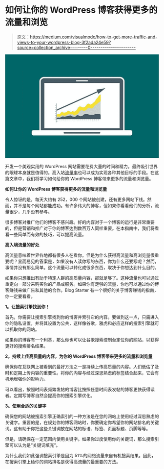 # 如何让你的 WordPress 博客获得更多的流量和浏览

> 原文：<https://medium.com/visualmodo/how-to-get-more-traffic-and-views-to-your-wordpress-blog-3f2ada24e59?source=collection_archive---------0----------------------->

![](img/365a967256ce4200d415615110605677.png)

开发一个美观实用的 WordPress 网站需要花费大量的时间和精力。最终吸引世界的眼球本身就是值得的。高入站[流量率](https://visualmodo.com/8-social-media-tactics-to-attract-more-traffic-to-your-site/)也可以成为实现各种其他目标的手段。在这篇文章中，我们将学习如何给你的 WordPress 博客带来更多的流量和浏览量。

**如何让你的 WordPress 博客获得更多的流量和浏览量**

令人惊讶的是，每天大约有 252，000 个网站被创建，还有更多网站下线。然而，并不是每个网站都能成功。有许多伟大的博客，但如果你看看他们的分析，流量很少，几乎没有参与。

很多博客对推广他们的博客不感兴趣。好的内容对于一个博客的运行是非常重要的，但是营销和推广对于你的博客达到数百万人同样重要。在本指南中，我们将看看一些简单而有效的技巧，可以提高流量。

**高入境流量的好处**

高流量意味着世界各地都有很多人在看你。但是为什么获得高流量和高浏览量很重要呢？显而易见的答案是，如果没有人读你写的东西，你为什么还要写呢？然而，事情并没有那么简单。这个流量可以转化成很多东西，取决于你想达到什么目的。

如果你只想推出有助于特定人群的高质量内容，那就足够了。这种流量也可以通过重定向一部分来购买你的产品或服务。如果你有足够的流量，你也可以通过你的博客赚钱来做广告和其他的合作。Blog Starter 有一个很好的关于博客赚钱的指南，你一定要看看。

**1。让搜索引擎找到你！**

首先，你需要让搜索引擎找到你的博客并索引它的内容。要做到这一点，只需进入你的隐私设置，并将其设置为公共，这样像谷歌，雅虎和必应这样的搜索引擎就可以抓取你的网站。

如果你的博客有一个利基，那么你也可以让谷歌搜索控制台定位你的网站，以获得更好的搜索排名结果。

**2。持续上传高质量的内容，为你的 WordPress 博客带来更多的流量和浏览量**

确保你在互联网上被看到的最好方法之一是持续上传高质量的内容。人们低估了及时和定期上传内容的重要性。将你的内容与经过深思熟虑的标签结合起来，它会有机地增强你的影响力。

可以看出，按照时间表频繁发帖的博客比按照任意时间表发帖的博客更快获得读者。定期写博客自然会提高你的搜索引擎优化。

**3。使用合适的关键字**

确保您的网站被搜索引擎正确索引的一种方法是在您的网站上使用经过深思熟虑的关键字。重要的是，在规划你的博客网站时，你要确定你希望你的网站排名的关键词。这有助于你把这些关键词放在网站的标语、标签、页面标题、页脚等等。

但是，请确保在一定范围内使用关键字。如果你过度使用你的关键词，那么搜索引擎可以认为是“关键词填充”。

为什么我们如此强调搜索引擎是因为 51%的网络流量来自有机搜索结果。因此，在搜索引擎上给你的网站排名是获得高流量的最重要的方法。